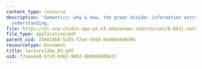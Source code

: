 ```yaml
---
content_type: resource
description: 'Semantics: why & how, the great divide: information extraction vs. text
  understanding.'
file: https://ol-ocw-studio-app-qa.s3.amazonaws.com/courses/6-863j-natural-language-and-the-computer-representation-of-knowledge-spring-2003/f7aaa4a95fc80d6296b28b0089d0b427_lecture12bw_03.pdf
file_type: application/pdf
parent_uid: 336018b8-5a55-f2ae-5568-8ed80e9d6d96
resourcetype: Document
title: lecture12bw_03.pdf
uid: f7aaa4a9-5fc8-0d62-96b2-8b0089d0b427
---
```

